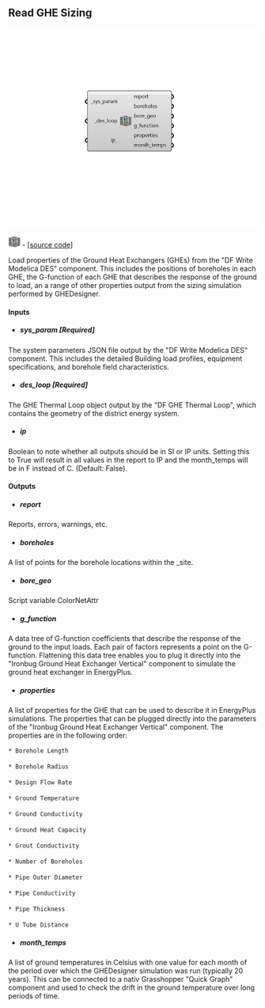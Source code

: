 ## Read GHE Sizing

![](../../images/components/Read_GHE_Sizing.png)

![](../../images/icons/Read_GHE_Sizing.png) - [[source code]](https://github.com/ladybug-tools/dragonfly-grasshopper/blob/master/dragonfly_grasshopper/src//DF%20Read%20GHE%20Sizing.py)


Load properties of the Ground Heat Exchangers (GHEs) from the "DF Write Modelica DES" component. This includes the positions of boreholes in each GHE, the G-function of each GHE that describes the response of the ground to load, an a range of other properties output from the sizing simulation performed by GHEDesigner. 



#### Inputs
* ##### sys_param [Required]
The system parameters JSON file output by the "DF Write Modelica DES" component. This includes the detailed Building load profiles, equipment specifications, and borehole field characteristics. 
* ##### des_loop [Required]
The GHE Thermal Loop object output by the "DF GHE Thermal Loop", which contains the geometry of the district energy system. 
* ##### ip 
Boolean to note whether all outputs should be in SI or IP units. Setting this to True will result in all values in the report to IP and the month_temps will be in F instead of C. (Default: False). 

#### Outputs
* ##### report
Reports, errors, warnings, etc. 
* ##### boreholes
A list of points for the borehole locations within the _site. 
* ##### bore_geo
Script variable ColorNetAttr 
* ##### g_function
A data tree of G-function coefficients that describe the response of the ground to the input loads. Each pair of factors represents a point on the G-function. Flattening this data tree enables you to plug it directly into the "Ironbug Ground Heat Exchanger Vertical" component to simulate the ground heat exchanger in EnergyPlus. 
* ##### properties
A list of properties for the GHE that can be used to describe it in EnergyPlus simulations. The properties that can be plugged directly into the parameters of the "Ironbug Ground Heat Exchanger Vertical" component. The properties are in the following order: 


    * Borehole Length

    * Borehole Radius

    * Design Flow Rate

    * Ground Temperature

    * Ground Conductivity

    * Ground Heat Capacity

    * Grout Conductivity

    * Number of Boreholes

    * Pipe Outer Diameter

    * Pipe Conductivity

    * Pipe Thickness

    * U Tube Distance
* ##### month_temps
A list of ground temperatures in Celsius with one value for each month of the period over which the GHEDesigner simulation was run (typically 20 years). This can be connected to a nativ Grasshopper "Quick Graph" component and used to check the drift in the ground temperature over long periods of time. 